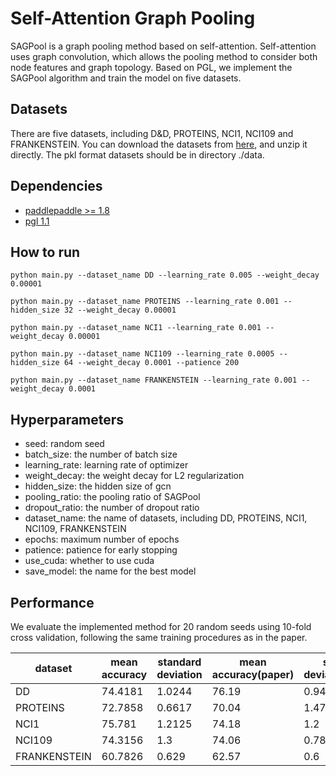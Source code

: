 # Self-Attention Graph Pooling

SAGPool is a graph pooling method based on self-attention. Self-attention uses graph convolution, which allows the pooling method to consider both node features and graph topology. Based on PGL, we implement the SAGPool algorithm and train the model on five datasets.

## Datasets

There are five datasets, including D&D, PROTEINS, NCI1, NCI109 and FRANKENSTEIN. You can download the datasets from [here](https://baidu-pgl.gz.bcebos.com/pgl-data/SAGPool_data.zip), and unzip it directly. The pkl format datasets should be in directory ./data.

## Dependencies

- [paddlepaddle >= 1.8](https://github.com/PaddlePaddle/paddle)
- [pgl 1.1](https://github.com/PaddlePaddle/PGL)

## How to run

```
python main.py --dataset_name DD --learning_rate 0.005 --weight_decay 0.00001

python main.py --dataset_name PROTEINS --learning_rate 0.001 --hidden_size 32 --weight_decay 0.00001

python main.py --dataset_name NCI1 --learning_rate 0.001 --weight_decay 0.00001

python main.py --dataset_name NCI109 --learning_rate 0.0005 --hidden_size 64 --weight_decay 0.0001 --patience 200 

python main.py --dataset_name FRANKENSTEIN --learning_rate 0.001 --weight_decay 0.0001
```

## Hyperparameters

- seed: random seed
- batch\_size: the number of batch size
- learning\_rate: learning rate of optimizer
- weight\_decay: the weight decay for L2 regularization
- hidden\_size: the hidden size of gcn
- pooling\_ratio: the pooling ratio of SAGPool
- dropout\_ratio: the number of dropout ratio
- dataset\_name: the name of datasets, including DD, PROTEINS, NCI1, NCI109, FRANKENSTEIN
- epochs: maximum number of epochs
- patience: patience for early stopping
- use\_cuda: whether to use cuda
- save\_model: the name for the best model

## Performance

We evaluate the implemented method for 20 random seeds using 10-fold cross validation, following the same training procedures as in the paper.

| dataset      | mean accuracy | standard deviation | mean accuracy(paper) | standard deviation(paper) |
| ------------ | ------------- | ------------------ | -------------------- | ------------------------- |
| DD           | 74.4181       | 1.0244             | 76.19                | 0.94                      |
| PROTEINS     | 72.7858       | 0.6617             | 70.04                | 1.47                      |
| NCI1         | 75.781        | 1.2125             | 74.18                | 1.2                       |
| NCI109       | 74.3156       | 1.3                | 74.06                | 0.78                      |
| FRANKENSTEIN | 60.7826       | 0.629              | 62.57                | 0.6                       |
